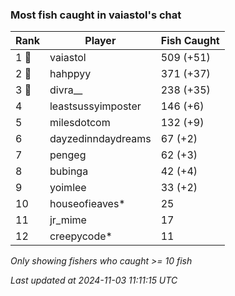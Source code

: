### Most fish caught in vaiastol's chat
| Rank | Player | Fish Caught |
|------|--------|-----------|
| 1 🥇  | vaiastol  | 509 (+51) |
| 2 🥈  | hahppyy  | 371 (+37) |
| 3 🥉  | divra__  | 238 (+35) |
| 4  | leastsussyimposter  | 146 (+6) |
| 5  | milesdotcom  | 132 (+9) |
| 6  | dayzedinndaydreams  | 67 (+2) |
| 7  | pengeg  | 62 (+3) |
| 8  | bubinga  | 42 (+4) |
| 9  | yoimlee  | 33 (+2) |
| 10  | houseofieaves*  | 25 |
| 11  | jr_mime  | 17 |
| 12  | creepycode*  | 11 |

_Only showing fishers who caught >= 10 fish_

_Last updated at 2024-11-03 11:11:15 UTC_